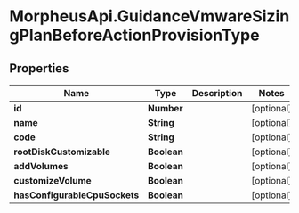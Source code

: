 # MorpheusApi.GuidanceVmwareSizingPlanBeforeActionProvisionType

## Properties

Name | Type | Description | Notes
------------ | ------------- | ------------- | -------------
**id** | **Number** |  | [optional] 
**name** | **String** |  | [optional] 
**code** | **String** |  | [optional] 
**rootDiskCustomizable** | **Boolean** |  | [optional] 
**addVolumes** | **Boolean** |  | [optional] 
**customizeVolume** | **Boolean** |  | [optional] 
**hasConfigurableCpuSockets** | **Boolean** |  | [optional] 


